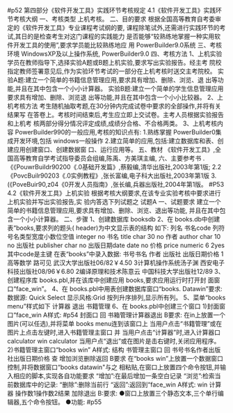#p52
第四部分《软件开发工具》实践环节考核规定
4.1《软件开发工具》实践环节考核大纲
一、考核类型
上机考核。
二、目的要求
根据全国高等教育自考委审定的《软件开发工具》专业课程考试纲的要,
课程除笔试外,还需进行实践环节的考试,其日的是检查考生对这门课程的实践能力
是否能够“较熟练地掌握一种实用软件开发工具的使用”,要求学员能比较熟练地应
用 PowerBuilder9.0系统
三、考核环境
WindowsXP及以上操作系统, PowerBuilder9.0
四、考核方法
1、上机实验
学员在教师指导下,选择实验A题或B题上机实验,要求写出实验报告。经主考
院校指定教师签署意见后,作为实验环节考试的一部分在上机考核时送交主考院校。
实验A题:建立一个简单的书籍信息管理应用,要求具有增加、删除、浏览、退
出等功能,并且在其中包含一个小小计算器。
实验B题:建立一个简单的学生信息管理应用要求具有增加、删除、浏览退
出等功能,并且在其中包含一个小小比较器。
2、上机考核方法
考生随机抽取考题,在30分钟内完成试卷中要求的全部操作,并将有关结果写
在答卷上。考核时间结束后,考生应立即上交试卷。主考人员根据实验报告和上机考
核两部分得分情况评定成绩,成绩分合格、不合格两类。
3、上机考核内容
PowerBuilder990的一般应用,考核的知识点有:
1.熟练掌握 PowerBuilder0集成开发环境,包括 windows一般操作
2.建立简单的应用,包括:建立数据库和表、创建应用创建窗口、创建数据窗
口、运行应用等。
五、教材
《软件开发工具》,全国高等教育自学考试指导委员会组编,陈禹、方美琪主编,
六、主要参考书
.《《PouwrBuiIdr90200《.0基础开发篇》,蔡毅编,清华出版社,2003年第1版;
2.2《PovcBuilr90203《.0实例教程》,张长富编,电子科大出版社,2003年第1版
3.(《PoveBuir90,z04《0开发人员指南》,张长编,兵器出版社,2004年第1版。
#P53
4.2《软件开发工具》上机实验
根据考核大纲要求,在该专业实验考核中要求进行上机实验并写出实验报告,实
验内答选下列试题之
试题A
一、试题要求
建立一个简单的书籍信息管理应用,要求具有增加、删除、浏览、退出等功能,
并且在其中包含一个小小计算器。
二、步骤
1、创建数据库 booksdb
2、在 books.db中创建表“books,要求列的题头( header)为中文显示表的结构
如下:
列名
书名code
列符号名类型宽度小数位空值
integer
no
书名 title
char 30
no
作者
author
char 10
no
出版社 publisher char
no
出版日期date
date
no
价格
price numeric 6
2yes
其中code是主键
在表“books”中录入数据:
书号书名
作者
出版社
出版日期价格
1高等数学
路可见
武汉大学出版社06/82￥4.50
3计算机操作系统汤子渊
西安电子科技出版社08/96￥6.80
2编译原理和技术陈意云
中国科技大学出版社12/89
3、创建程序库 books.pbl,并在该库中创建应用 books,要求应用运行时打开封
面窗口“face_win”。
4、在 books.pbl中用表创建数据库窗口“books. Datawin”要求:
数据源: Quick Select
显示风格:Grid
按列升序排列,显示所有列。
5、菜单“books menu”样式如下
计算器
退出
书籍管理
6、在 books.pbl中创建三个窗口
1)封面窗口“face_win
A样式:
#p54
封面口
回
书箱管理计算器退出
B要求:
在in上放置一个图片(可以任选),并将菜单 books menu连到该窗口上
当用户点击“书籍管理”或在图片上点击左键时,进入书籍管理主窗口
并
当用户点击“计算器”时,进入计算器口calculator win
calculator
当用户点“退出”或在图片是击右键时,关闭应用程序。
2)书籍管理主窗口“books win”
A样式:
结构
书管理主窗口
回
书号书名作者出版社出版日期价格
查
增加浏览删除返回
B要求
在“books win”上放置一个数据窗口控制,并将数据窗口“books datawin"与之
相粘贴,在窗口上放置四个命令按钮,并输入相应的脚本,实现各自功能要求
“增加”:在最后增加一条空白记录
“浏览”:检索当前数据库中的记录:
“删除”:删除当前行
“返回”:返回到“face_win
A样式:
win
计算器
操作数1操作数2结果
加除退出
B:要求:
●窗口上放置三个静态文本,三个单行编辑器,五个命令按钮。
●功能:
#p55



